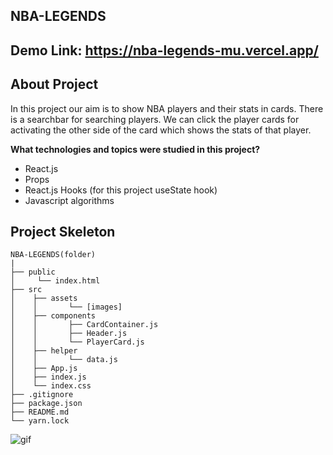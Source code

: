 ## NBA-LEGENDS

## Demo Link: https://nba-legends-mu.vercel.app/

## About Project
<p>In this project our aim is to show NBA players and their stats in cards. There is a searchbar for searching players. We can click the player cards for activating the other side of the card which shows the stats of that player. </p>
<p><b>What technologies and topics were studied in this project?</b></p>
<ul>
    <li>React.js</li>
    <li>Props</li>
    <li>React.js Hooks (for this project useState hook)</li>
    <li>Javascript algorithms</li>
</ul>

## Project Skeleton

```
NBA-LEGENDS(folder)
|
├── public
│     └── index.html
├── src
│    ├── assets
│    │       └── [images]
│    ├── components
│    │       ├── CardContainer.js
│    │       ├── Header.js
│    │       └── PlayerCard.js
│    ├── helper
│    │       └── data.js
│    ├── App.js
│    ├── index.js
│    └── index.css
├── .gitignore
├── package.json
├── README.md
└── yarn.lock
```

<img src="./src/assets/nba-legends.gif" alt="gif">

